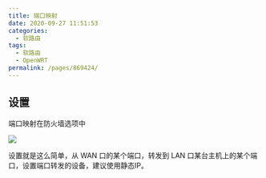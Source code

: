 ```yaml
---
title: 端口映射
date: 2020-09-27 11:51:53
categories: 
  - 软路由
tags: 
  - 软路由
  - OpenWRT
permalink: /pages/869424/
---
```


## 设置

端口映射在防火墙选项中

![](https://file.sm9.top/item/5f70307a160a154a67a2bdac.png)

设置就是这么简单，从 WAN 口的某个端口，转发到 LAN 口某台主机上的某个端口，设置端口转发的设备，建议使用静态IP。